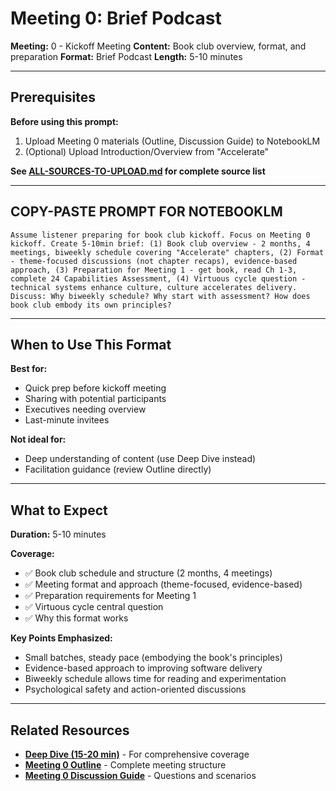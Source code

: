 # Meeting 0: Brief Podcast

**Meeting:** 0 - Kickoff Meeting
**Content:** Book club overview, format, and preparation
**Format:** Brief Podcast
**Length:** 5-10 minutes

---

## Prerequisites

**Before using this prompt:**
1. Upload Meeting 0 materials (Outline, Discussion Guide) to NotebookLM
2. (Optional) Upload Introduction/Overview from "Accelerate"

**See [ALL-SOURCES-TO-UPLOAD.md](ALL-SOURCES-TO-UPLOAD.md) for complete source list**

---

## COPY-PASTE PROMPT FOR NOTEBOOKLM

```
Assume listener preparing for book club kickoff. Focus on Meeting 0 kickoff. Create 5-10min brief: (1) Book club overview - 2 months, 4 meetings, biweekly schedule covering "Accelerate" chapters, (2) Format - theme-focused discussions (not chapter recaps), evidence-based approach, (3) Preparation for Meeting 1 - get book, read Ch 1-3, complete 24 Capabilities Assessment, (4) Virtuous cycle question - technical systems enhance culture, culture accelerates delivery. Discuss: Why biweekly schedule? Why start with assessment? How does book club embody its own principles?
```

---

## When to Use This Format

**Best for:**
- Quick prep before kickoff meeting
- Sharing with potential participants
- Executives needing overview
- Last-minute invitees

**Not ideal for:**
- Deep understanding of content (use Deep Dive instead)
- Facilitation guidance (review Outline directly)

---

## What to Expect

**Duration:** 5-10 minutes

**Coverage:**
- ✅ Book club schedule and structure (2 months, 4 meetings)
- ✅ Meeting format and approach (theme-focused, evidence-based)
- ✅ Preparation requirements for Meeting 1
- ✅ Virtuous cycle central question
- ✅ Why this format works

**Key Points Emphasized:**
- Small batches, steady pace (embodying the book's principles)
- Evidence-based approach to improving software delivery
- Biweekly schedule allows time for reading and experimentation
- Psychological safety and action-oriented discussions

---

## Related Resources

- **[Deep Dive (15-20 min)](podcast-deep-dive-default.md)** - For comprehensive coverage
- **[Meeting 0 Outline](../outline.md)** - Complete meeting structure
- **[Meeting 0 Discussion Guide](../discussion-guide.md)** - Questions and scenarios
